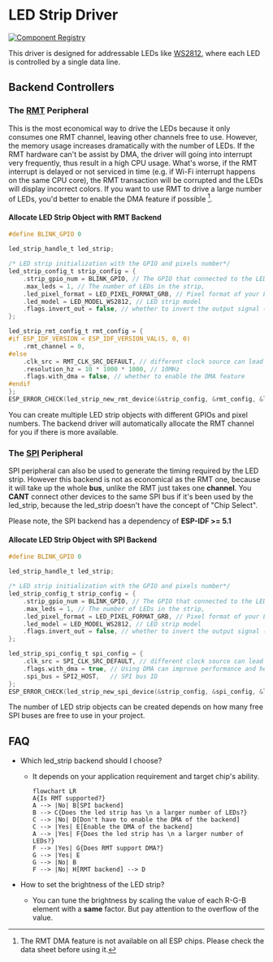 # LED Strip Driver

[![Component Registry](https://components.espressif.com/components/espressif/led_strip/badge.svg)](https://components.espressif.com/components/espressif/led_strip)

This driver is designed for addressable LEDs like [WS2812](http://www.world-semi.com/Certifications/WS2812B.html), where each LED is controlled by a single data line.

## Backend Controllers

### The [RMT](https://docs.espressif.com/projects/esp-idf/en/latest/esp32/api-reference/peripherals/rmt.html) Peripheral

This is the most economical way to drive the LEDs because it only consumes one RMT channel, leaving other channels free to use. However, the memory usage increases dramatically with the number of LEDs. If the RMT hardware can't be assist by DMA, the driver will going into interrupt very frequently, thus result in a high CPU usage. What's worse, if the RMT interrupt is delayed or not serviced in time (e.g. if Wi-Fi interrupt happens on the same CPU core), the RMT transaction will be corrupted and the LEDs will display incorrect colors. If you want to use RMT to drive a large number of LEDs, you'd better to enable the DMA feature if possible [^1].

#### Allocate LED Strip Object with RMT Backend

```c
#define BLINK_GPIO 0

led_strip_handle_t led_strip;

/* LED strip initialization with the GPIO and pixels number*/
led_strip_config_t strip_config = {
    .strip_gpio_num = BLINK_GPIO, // The GPIO that connected to the LED strip's data line
    .max_leds = 1, // The number of LEDs in the strip,
    .led_pixel_format = LED_PIXEL_FORMAT_GRB, // Pixel format of your LED strip
    .led_model = LED_MODEL_WS2812, // LED strip model
    .flags.invert_out = false, // whether to invert the output signal (useful when your hardware has a level inverter)
};

led_strip_rmt_config_t rmt_config = {
#if ESP_IDF_VERSION < ESP_IDF_VERSION_VAL(5, 0, 0)
    .rmt_channel = 0,
#else
    .clk_src = RMT_CLK_SRC_DEFAULT, // different clock source can lead to different power consumption
    .resolution_hz = 10 * 1000 * 1000, // 10MHz
    .flags.with_dma = false, // whether to enable the DMA feature
#endif
};
ESP_ERROR_CHECK(led_strip_new_rmt_device(&strip_config, &rmt_config, &led_strip));
```

You can create multiple LED strip objects with different GPIOs and pixel numbers. The backend driver will automatically allocate the RMT channel for you if there is more available.

### The [SPI](https://docs.espressif.com/projects/esp-idf/en/latest/esp32/api-reference/peripherals/spi_master.html) Peripheral

SPI peripheral can also be used to generate the timing required by the LED strip. However this backend is not as economical as the RMT one, because it will take up the whole **bus**, unlike the RMT just takes one **channel**. You **CANT** connect other devices to the same SPI bus if it's been used by the led_strip, because the led_strip doesn't have the concept of "Chip Select".

Please note, the SPI backend has a dependency of **ESP-IDF >= 5.1**

#### Allocate LED Strip Object with SPI Backend

```c
#define BLINK_GPIO 0

led_strip_handle_t led_strip;

/* LED strip initialization with the GPIO and pixels number*/
led_strip_config_t strip_config = {
    .strip_gpio_num = BLINK_GPIO, // The GPIO that connected to the LED strip's data line
    .max_leds = 1, // The number of LEDs in the strip,
    .led_pixel_format = LED_PIXEL_FORMAT_GRB, // Pixel format of your LED strip
    .led_model = LED_MODEL_WS2812, // LED strip model
    .flags.invert_out = false, // whether to invert the output signal (useful when your hardware has a level inverter)
};

led_strip_spi_config_t spi_config = {
    .clk_src = SPI_CLK_SRC_DEFAULT, // different clock source can lead to different power consumption
    .flags.with_dma = true, // Using DMA can improve performance and help drive more LEDs
    .spi_bus = SPI2_HOST,   // SPI bus ID
};
ESP_ERROR_CHECK(led_strip_new_spi_device(&strip_config, &spi_config, &led_strip));
```

The number of LED strip objects can be created depends on how many free SPI buses are free to use in your project.

## FAQ

* Which led_strip backend should I choose?
  * It depends on your application requirement and target chip's ability.

    ```mermaid
    flowchart LR
    A{Is RMT supported?}
    A --> |No| B[SPI backend]
    B --> C{Does the led strip has \n a larger number of LEDs?}
    C --> |No| D[Don't have to enable the DMA of the backend]
    C --> |Yes| E[Enable the DMA of the backend]
    A --> |Yes| F{Does the led strip has \n a larger number of LEDs?}
    F --> |Yes| G{Does RMT support DMA?}
    G --> |Yes| E
    G --> |No| B
    F --> |No| H[RMT backend] --> D
    ```

* How to set the brightness of the LED strip?
  * You can tune the brightness by scaling the value of each R-G-B element with a **same** factor. But pay attention to the overflow of the value.

[^1]: The RMT DMA feature is not available on all ESP chips. Please check the data sheet before using it.
